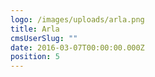 ```yaml
---
logo: /images/uploads/arla.png
title: Arla
cmsUserSlug: ""
date: 2016-03-07T00:00:00.000Z
position: 5
---
```


